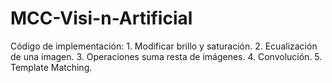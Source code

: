 # MCC-Visi-n-Artificial
Código de implementación: 1. Modificar brillo y saturación. 2. Ecualización de una imagen. 3. Operaciones suma resta de imágenes. 4. Convolución. 5. Template Matching.
